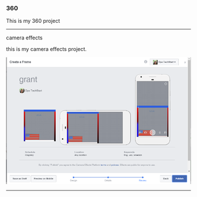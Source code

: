 ### 360

This is my 360 project

<script src="//360.vizor.io/scripts/embed.js" data-vizorurl="https://360.vizor.io/embed/v/kvvpb" ></script>

***

camera effects

this is my camera effects project.

![grant](https://github.com/clonetrooper71/clonetrooper71.github.io/blob/master/grant.PNG?raw=true "Optional Title")

***
